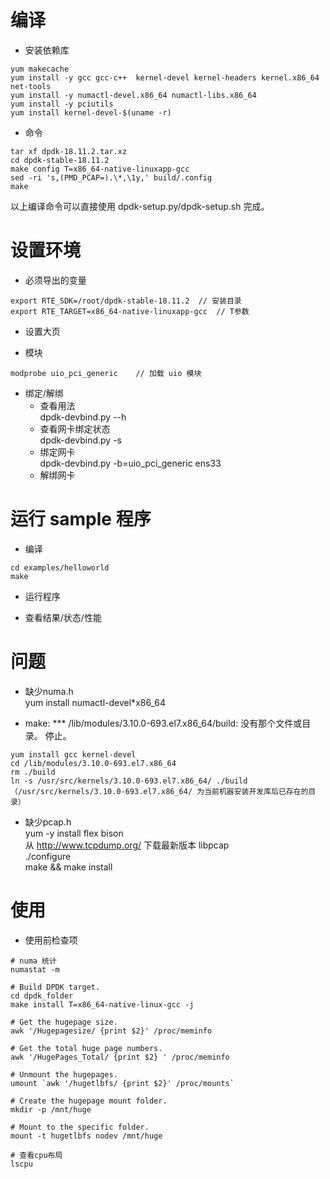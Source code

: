 # 编译  

* 安装依赖库 
```shell
yum makecache  
yum install -y gcc gcc-c++  kernel-devel kernel-headers kernel.x86_64 net-tools  
yum install -y numactl-devel.x86_64 numactl-libs.x86_64  
yum install -y pciutils  
yum install kernel-devel-$(uname -r)  
```

* 命令 
```shell
tar xf dpdk-18.11.2.tar.xz  
cd dpdk-stable-18.11.2  
make config T=x86_64-native-linuxapp-gcc  
sed -ri 's,(PMD_PCAP=).\*,\1y,' build/.config  
make  
```
以上编译命令可以直接使用 dpdk-setup.py\/dpdk-setup.sh 完成。

# 设置环境  

* 必须导出的变量  
```shell
export RTE_SDK=/root/dpdk-stable-18.11.2  // 安装目录
export RTE_TARGET=x86_64-native-linuxapp-gcc  // T参数
```

* 设置大页 

* 模块 
```shell
modprobe uio_pci_generic    // 加载 uio 模块 
```

* 绑定/解绑  
  + 查看用法  
    dpdk-devbind.py --h
  + 查看网卡绑定状态  
    dpdk-devbind.py -s  
  + 绑定网卡  
    dpdk-devbind.py -b=uio_pci_generic ens33
  + 解绑网卡  

#  运行 sample 程序  

* 编译 
```shell
cd examples/helloworld  
make 
``` 

* 运行程序  

* 查看结果/状态/性能  


# 问题
* 缺少numa.h  
yum install numactl-devel*x86_64  

* make: *** /lib/modules/3.10.0-693.el7.x86_64/build: 没有那个文件或目录。 停止。
```shell
yum install gcc kernel-devel  
cd /lib/modules/3.10.0-693.el7.x86_64  
rm ./build  
ln -s /usr/src/kernels/3.10.0-693.el7.x86_64/ ./build （/usr/src/kernels/3.10.0-693.el7.x86_64/ 为当前机器安装开发库后已存在的目录）   
```

* 缺少pcap.h  
yum -y install flex bison   
从 http://www.tcpdump.org/ 下载最新版本 libpcap  
./configure  
make && make install

# 使用  
* 使用前检查项  
```shell
# numa 统计
numastat -m  

# Build DPDK target.  
cd dpdk_folder  
make install T=x86_64-native-linux-gcc -j  

# Get the hugepage size.  
awk '/Hugepagesize/ {print $2}' /proc/meminfo  

# Get the total huge page numbers.  
awk '/HugePages_Total/ {print $2} ' /proc/meminfo  

# Unmount the hugepages.  
umount `awk '/hugetlbfs/ {print $2}' /proc/mounts`  

# Create the hugepage mount folder.  
mkdir -p /mnt/huge  

# Mount to the specific folder.  
mount -t hugetlbfs nodev /mnt/huge  

# 查看cpu布局  
lscpu   
```
